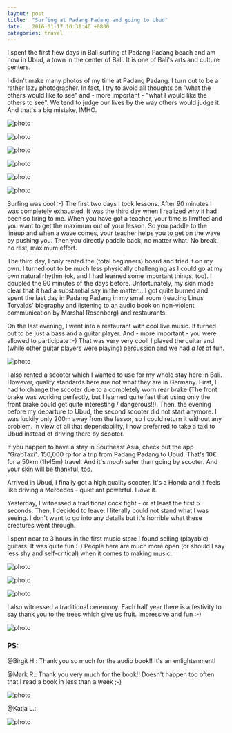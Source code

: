 ```yaml
---
layout: post
title:  "Surfing at Padang Padang and going to Ubud"
date:   2016-01-17 10:31:46 +0800
categories: travel
---
```

I spent the first fiew days in Bali surfing at Padang Padang beach and am now in Ubud, a town in the center of Bali. It is one of Bali's arts and culture centers.

I didn't make many photos of my time at Padang Padang. I turn out to be a rather lazy photographer. In fact, I try to avoid all thoughts on "what the others would like to see" and - more important - "what I would like the others to see". We tend to judge our lives by the way others would judge it. And that's a big mistake, IMHO.

![photo](/img/padang-padang-ubud/20160114_104633.jpg)

![photo](/img/padang-padang-ubud/20160114_104753.jpg)

![photo](/img/padang-padang-ubud/20160115_180434.jpg)

![photo](/img/padang-padang-ubud/20160115_180443.jpg)

![photo](/img/padang-padang-ubud/20160115_184351.jpg)

![photo](/img/padang-padang-ubud/20160115_184551_Richtone(HDR).jpg)

Surfing was cool :-) The first two days I took lessons. After 90 minutes I was completely exhausted. It was the third day when I realized why it had been so tiring to me. When you have got a teacher, your time is limitted and you want to get the maximum out of your lesson. So you paddle to the lineup and when a wave comes, your teacher helps you to get on the wave by pushing you. Then you directly  paddle back, no matter what. No break, no rest, maximum effort. 

The third day, I only rented the (total beginners) board and tried it on my own. I turned out to be much less physically challenging as I could go at my own natural rhythm (ok, and I had learned some important things, too). I doubled the 90 minutes of the days before. Unfortunately, my skin made clear that it had a substantial say in the matter... I got quite burned and spent the last day in Padang Padang in my small room (reading Linus Torvalds' biography and listening to an audio book on non-violent communication by Marshal Rosenberg) and restaurants.

On the last evening, I went into a restaurant with cool live music. It turned out to be just a bass and a guitar player. And - more important - you were allowed to participate :-) That was very very cool! I played the guitar and (while other guitar players were playing) percussion and we had _a lot_ of fun.

![photo](/img/padang-padang-ubud/20160115_204404_Richtone(HDR).jpg)

I also rented a scooter which I wanted to use for my whole stay here in Bali. However, quality standards here are not what they are in Germany. First, I had to change the scooter due to a completely worn rear brake (The front brake was working perfectly, but I learned quite fast that using only the front brake could get quite interesting / dangerous!!). Then, the evening before my departure to Ubud, the second scooter did not start anymore. I was luckily only 200m away from the lessor, so I could return it without any problem. In view of all that dependability, I now preferred to take a taxi to Ubud instead of driving there by scooter. 

If you happen to have a stay in Southeast Asia, check out the app "GrabTaxi". 150,000 rp for a trip from Padang Padang to Ubud. That's 10€ for a 50km (1h45m) travel. And it's _much_ safer than going by scooter. And your skin will be thankful, too.

Arrived in Ubud, I finally  got a high quality scooter. It's a Honda and it feels like driving a Mercedes - quiet ant powerful. I _love_ it. 

Yesterday, I witnessed a traditional cock fight - or at least the first 5 seconds. Then, I decided to leave. I literally could not stand what I was seeing. I don't want to go into any details but it's horrible what these creatures went through.

I spent near to 3 hours in the first music store I found selling (playable) guitars. It was quite fun :-) People here are much more open (or should I say less shy and self-critical) when it comes to making music.

![photo](/img/padang-padang-ubud/20160116_132046.jpg)

![photo](/img/padang-padang-ubud/20160116_162621.jpg)

![photo](/img/padang-padang-ubud/20160116_165441.jpg)

I also witnessed a traditional ceremony. Each half year there is a festivity to say thank you to the trees which give us fruit. Impressive and fun :-)

![photo](/img/padang-padang-ubud/20160116_200928.jpg)

### PS: 

@Birgit H.: Thank you so much for the audio book!! It's an enlightenment!

@Mark R.: Thank you very much for the book!! Doesn't happen too often that I read a book in less than a week ;-)

![photo](/img/padang-padang-ubud/20160109_003436.jpg)

@Katja L.:

![photo](/img/padang-padang-ubud/20160115_095017.jpg)